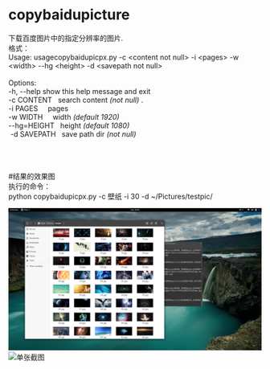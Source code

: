 # copybaidupicture
下载百度图片中的指定分辨率的图片.<br> 
格式：<br> 
Usage: usagecopybaidupicpx.py -c &lt;content not null&gt; -i &lt;pages&gt; -w &lt;width&gt; --hg &lt;height&gt; -d &lt;savepath not null&gt;<br> 
<br> 
Options:<br> 
  -h, --help   show this help message and exit<br> 
  -c CONTENT    search content *(not null)* .<br>
  -i PAGES      pages<br> 
  -w WIDTH      width *(default 1920)*<br> 
  --hg=HEIGHT   height *(default 1080)*<br> 
  -d SAVEPATH   save path dir *(not null)*<br> 
<br>
<br>
<br>

#结果的效果图<br>
执行的命令：<br>
python copybaidupicpx.py -c 壁纸 -i 30 -d ~/Pictures/testpic/<br>


![结果截图](https://github.com/htyxz8802/copybaidupicture/blob/master/Screenshot%20from%202017-06-25%2023-01-51.png)
![单张截图]()
